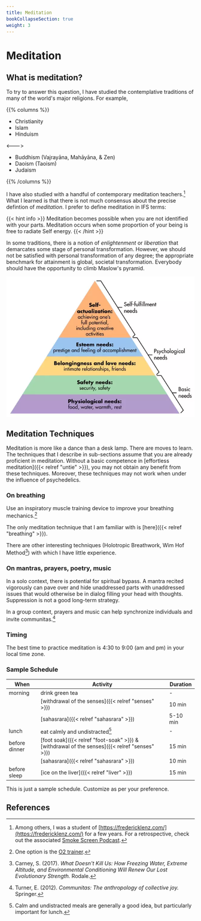 ```yaml
---
title: Meditation
bookCollapseSection: true
weight: 3
---
```


# Meditation

## What is meditation?

To try to answer this question, I have studied the contemplative
traditions of many of the world's major religions. For example,

{{% columns %}}

- Christianity
- Islam
- Hinduism

<--->

- Buddhism (Vajrayāna, Mahāyāna, & Zen)
- Daoism (Taoism)
- Judaism

{{% /columns %}}

I have also studied with a handful of contemporary meditation
teachers.[^lenz] What I learned is that there is not much consensus about the
precise defintion of *meditation*. I prefer to define meditation in
IFS terms:

{{< hint info >}}
Meditation becomes possible when you are not identified with your
parts. Meditation occurs when some proportion of your being is
free to radiate Self energy.
{{< /hint >}}

In some traditions, there is a notion of *enlightenment* or
*liberation* that demarcates some stage of personal transformation.
However, we should not be satisfied with personal transformation of any degree;
the appropriate benchmark for attainment is global, societal transformation.
Everybody should have the opportunity to climb Maslow's pyramid.

![Maslow's needs](maslow-needs2.webp)

## Meditation Techniques

Meditation is more like a dance than a desk lamp. There are moves to learn.
The techniques that I describe in sub-sections assume that you are already
proficient in meditation. Without a basic competence in
[effortless meditation]({{< relref "untie" >}}),
you may not obtain any benefit from these techniques. Moreover, these
techniques may not work when under the influence of psychedelics.

### On breathing

Use an inspiratory muscle training device to improve your breathing mechanics.[^rutten]

The only meditation technique that I am familiar with is [here]({{< relref "breathing" >}}).

There are other interesting techniques (Holotropic Breathwork, Wim Hof Method[^carney2017])
with which I have little experience.

### On mantras, prayers, poetry, music

In a solo context, there is potential for spiritual bypass. A
mantra recited vigorously can pave over and hide unaddressed parts with
unaddressed issues that would otherwise be in dialog filling your head
with thoughts. Suppression is not a good long-term strategy.

In a group context, prayers and music can help synchronize individuals
and invite communitas.[^turner2012]

### Timing

The best time to practice meditation is 4:30 to 9:00 (am and pm) in your local time zone.

### Sample Schedule

| When | Activity | Duration |
| ---- | -------- | -------- |
| morning | drink green tea | - |
|      | [withdrawal of the senses]({{< relref "senses"  >}}) | 10 min |
|      | [sahasrara]({{< relref "sahasrara"  >}}) | 5-10 min |
| lunch | eat calmly and undistracted[^lunch] | - |
| before dinner | [foot soak]({{< relref "foot-soak"  >}}) \& [withdrawal of the senses]({{< relref "senses"  >}}) | 15 min |
|      | [sahasrara]({{< relref "sahasrara"  >}}) | 10 min |
| before sleep | [ice on the liver]({{< relref "liver"  >}}) | 15 min |

This is just a sample schedule. Customize as per your preference.

## References

[^lenz]: Among others, I was a student of [https://fredericklenz.com/](https://fredericklenz.com/) for a few years. For a retrospective, check out the associated [Smoke Screen Podcast](https://www.neonhum.com/show-pages/i-am-rama.html).

[^rutten]: One option is the [O2 trainer](https://o2lungtrainer.com).

[^carney2017]: Carney, S. (2017). *What Doesn't Kill Us: How Freezing Water, Extreme Altitude, and Environmental Conditioning Will Renew Our Lost Evolutionary Strength.* Rodale.

[^turner2012]: Turner, E. (2012). *Communitas: The anthropology of collective joy.* Springer.

[^lunch]: Calm and undistracted meals are generally a good idea, but particularly important for lunch.
